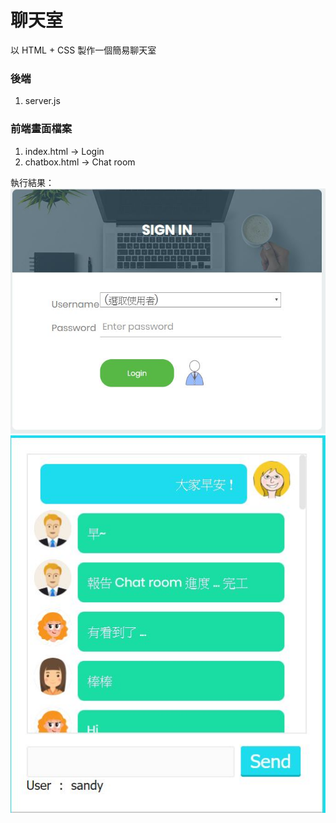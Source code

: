 # 聊天室
以 HTML + CSS 製作一個簡易聊天室

### 後端
1. server.js

### 前端畫面檔案
1. index.html -> Login
2. chatbox.html -> Chat room

執行結果：
 ![Login](/chat_server_client/public/img/login.JPG)
 ![Chat Box](/chat_server_client/public/img/chatbox.jpg)

